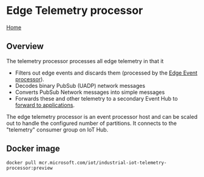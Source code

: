 # Edge Telemetry processor

[Home](readme.md)

## Overview

The telemetry processor processes all edge telemetry in that it

* Filters out edge events and discards them (processed by the [Edge Event processor](events.md)).
* Decodes binary PubSub (UADP) network messages
* Converts PubSub Network messages into simple messages
* Forwards these and other telemetry to a secondary Event Hub to [forward to applications](ux.md).

The edge telemetry processor is an event processor host and can be scaled out to handle the configured number of partitions.  It connects to the "telemetry" consumer group on IoT Hub.

## Docker image

`docker pull mcr.microsoft.com/iot/industrial-iot-telemetry-processor:preview`
